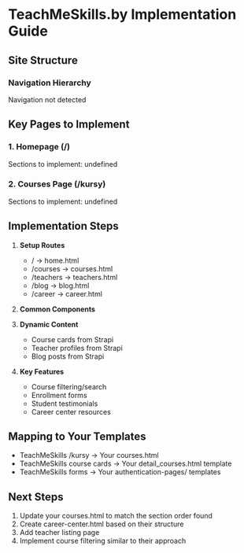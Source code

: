 # TeachMeSkills.by Implementation Guide

## Site Structure

### Navigation Hierarchy
Navigation not detected

## Key Pages to Implement

### 1. Homepage (/)
Sections to implement:
undefined

### 2. Courses Page (/kursy)
Sections to implement:
undefined

## Implementation Steps

1. **Setup Routes**
   - / → home.html
   - /courses → courses.html  
   - /teachers → teachers.html
   - /blog → blog.html
   - /career → career.html

2. **Common Components**
   

3. **Dynamic Content**
   - Course cards from Strapi
   - Teacher profiles from Strapi
   - Blog posts from Strapi

4. **Key Features**
   - Course filtering/search
   - Enrollment forms
   - Student testimonials
   - Career center resources

## Mapping to Your Templates

- TeachMeSkills /kursy → Your courses.html
- TeachMeSkills course cards → Your detail_courses.html template
- TeachMeSkills forms → Your authentication-pages/ templates

## Next Steps

1. Update your courses.html to match the section order found
2. Create career-center.html based on their structure
3. Add teacher listing page
4. Implement course filtering similar to their approach
